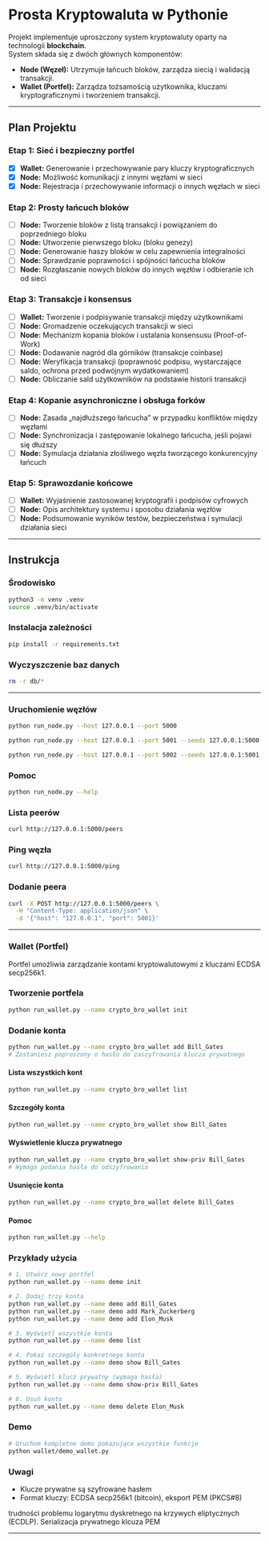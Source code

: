 # Prosta Kryptowaluta w Pythonie

Projekt implementuje uproszczony system kryptowaluty oparty na technologii **blockchain**.  
System składa się z dwóch głównych komponentów:

- **Node (Węzeł):** Utrzymuje łańcuch bloków, zarządza siecią i walidacją transakcji.
- **Wallet (Portfel):** Zarządza tożsamością użytkownika, kluczami kryptograficznymi i tworzeniem transakcji.

---

## Plan Projektu

### **Etap 1: Sieć i bezpieczny portfel**

- [x] **Wallet:** Generowanie i przechowywanie pary kluczy kryptograficznych
- [x] **Node:** Możliwość komunikacji z innymi węzłami w sieci
- [x] **Node:** Rejestracja i przechowywanie informacji o innych węzłach w sieci

### **Etap 2: Prosty łańcuch bloków**

- [ ] **Node:** Tworzenie bloków z listą transakcji i powiązaniem do poprzedniego bloku
- [ ] **Node:** Utworzenie pierwszego bloku (bloku genezy)
- [ ] **Node:** Generowanie haszy bloków w celu zapewnienia integralności
- [ ] **Node:** Sprawdzanie poprawności i spójności łańcucha bloków
- [ ] **Node:** Rozgłaszanie nowych bloków do innych węzłów i odbieranie ich od sieci

### **Etap 3: Transakcje i konsensus**

- [ ] **Wallet:** Tworzenie i podpisywanie transakcji między użytkownikami
- [ ] **Node:** Gromadzenie oczekujących transakcji w sieci
- [ ] **Node:** Mechanizm kopania bloków i ustalania konsensusu (Proof-of-Work)
- [ ] **Node:** Dodawanie nagród dla górników (transakcje coinbase)
- [ ] **Node:** Weryfikacja transakcji (poprawność podpisu, wystarczające saldo, ochrona przed podwójnym wydatkowaniem)
- [ ] **Node:** Obliczanie sald użytkowników na podstawie historii transakcji

### **Etap 4: Kopanie asynchroniczne i obsługa forków**

- [ ] **Node:** Zasada „najdłuższego łańcucha” w przypadku konfliktów między węzłami
- [ ] **Node:** Synchronizacja i zastępowanie lokalnego łańcucha, jeśli pojawi się dłuższy
- [ ] **Node:** Symulacja działania złośliwego węzła tworzącego konkurencyjny łańcuch

### **Etap 5: Sprawozdanie końcowe**

- [ ] **Wallet:** Wyjaśnienie zastosowanej kryptografii i podpisów cyfrowych
- [ ] **Node:** Opis architektury systemu i sposobu działania węzłów
- [ ] **Node:** Podsumowanie wyników testów, bezpieczeństwa i symulacji działania sieci

---

## Instrukcja

### Środowisko

```bash
python3 -m venv .venv
source .venv/bin/activate
```

### Instalacja zależności

```bash
pip install -r requirements.txt
```

### Wyczyszczenie baz danych

```bash
rm -r db/*
```

---

### Uruchomienie węzłów

```bash
python run_node.py --host 127.0.0.1 --port 5000

python run_node.py --host 127.0.0.1 --port 5001 --seeds 127.0.0.1:5000

python run_node.py --host 127.0.0.1 --port 5002 --seeds 127.0.0.1:5001
```

### Pomoc

```bash
python run_node.py --help
```

### Lista peerów

```bash
curl http://127.0.0.1:5000/peers
```

### Ping węzła

```bash
curl http://127.0.0.1:5000/ping
```

### Dodanie peera

```bash
curl -X POST http://127.0.0.1:5000/peers \
  -H "Content-Type: application/json" \
  -d '{"host": "127.0.0.1", "port": 5001}'
```

---

### Wallet (Portfel)

Portfel umożliwia zarządzanie kontami kryptowalutowymi z kluczami ECDSA secp256k1.

### Tworzenie portfela

```bash
python run_wallet.py --name crypto_bro_wallet init
```

### Dodanie konta

```bash
python run_wallet.py --name crypto_bro_wallet add Bill_Gates
# Zostaniesz poproszony o hasło do zaszyfrowania klucza prywatnego
```

#### Lista wszystkich kont

```bash
python run_wallet.py --name crypto_bro_wallet list
```

#### Szczegóły konta

```bash
python run_wallet.py --name crypto_bro_wallet show Bill_Gates
```

#### Wyświetlenie klucza prywatnego

```bash
python run_wallet.py --name crypto_bro_wallet show-priv Bill_Gates
# Wymaga podania hasła do odszyfrowania
```

#### Usunięcie konta

```bash
python run_wallet.py --name crypto_bro_wallet delete Bill_Gates
```

#### Pomoc

```bash
python run_wallet.py --help
```

### Przykłady użycia

```bash
# 1. Utwórz nowy portfel
python run_wallet.py --name demo init

# 2. Dodaj trzy konta
python run_wallet.py --name demo add Bill_Gates
python run_wallet.py --name demo add Mark_Zuckerberg
python run_wallet.py --name demo add Elon_Musk

# 3. Wyświetl wszystkie konta
python run_wallet.py --name demo list

# 4. Pokaż szczegóły konkretnego konta
python run_wallet.py --name demo show Bill_Gates

# 5. Wyświetl klucz prywatny (wymaga hasła)
python run_wallet.py --name demo show-priv Bill_Gates

# 6. Usuń konto
python run_wallet.py --name demo delete Elon_Musk
```

### Demo

```bash
# Uruchom kompletne demo pokazujące wszystkie funkcje
python wallet/demo_wallet.py
```

### Uwagi

- Klucze prywatne są szyfrowane hasłem
- Format kluczy: ECDSA secp256k1 (bitcoin), eksport PEM (PKCS#8)

trudności problemu logarytmu dyskretnego na krzywych eliptycznych (ECDLP).
Serializacja prywatnego klcuza PEM

---

